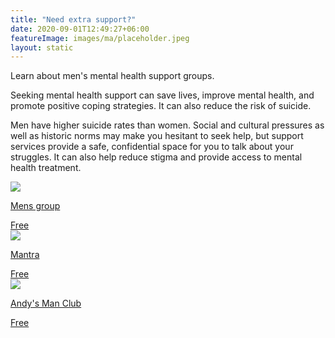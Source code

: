 ```yaml
---
title: "Need extra support?"
date: 2020-09-01T12:49:27+06:00
featureImage: images/ma/placeholder.jpeg
layout: static
---
```


Learn about men's mental health support groups.

Seeking mental health support can save lives, improve mental health, and promote positive coping strategies. It can also reduce the risk of suicide.

Men have higher suicide rates than women. Social and cultural pressures as well as historic norms may make you hesitant to seek help, but support services provide a safe, confidential space for you to talk about your struggles. It can also help reduce stigma and provide access to mental health treatment.

<a class="ma-link" href="https://mensgroup.com/mens-support-groups/"><div class="ma-card ma-card-Community"><div class="ma-icon"><img src ="/images/icon-check.png"/></div><div class="ma-name"><p>Mens group</p></div><div class="ma-paid-text"><span>Free</span></div></div></a><a class="ma-link" href="https://www.mantramenswork.com/"><div class="ma-card ma-card-Community"><div class="ma-icon"><img src ="/images/icon-check.png"/></div><div class="ma-name"><p>Mantra</p></div><div class="ma-paid-text"><span>Free</span></div></div></a><a class="ma-link" href="https://andysmanclub.co.uk/"><div class="ma-card ma-card-Community"><div class="ma-icon"><img src ="/images/icon-check.png"/></div><div class="ma-name"><p>Andy's Man Club</p></div><div class="ma-paid-text"><span>Free</span></div></div></a>  

<br/><br/>






